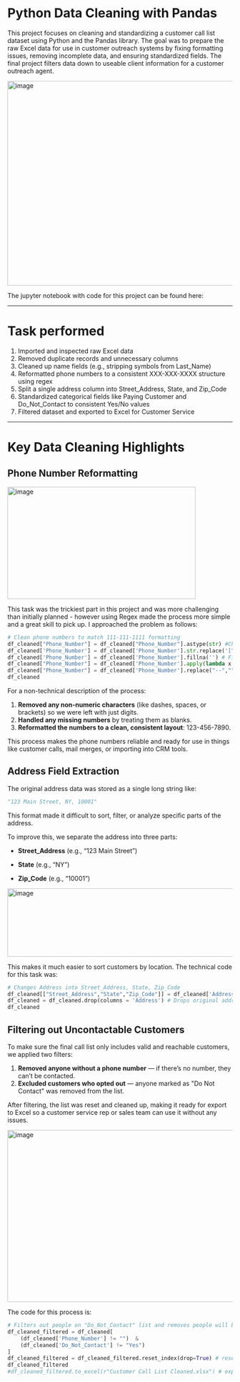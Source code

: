 # Python Data Cleaning with Pandas
This project focuses on cleaning and standardizing a customer call list dataset using Python and the Pandas library. The goal was to prepare the raw Excel data for use in customer outreach systems by fixing formatting issues, removing incomplete data, and ensuring standardized fields. The final project filters data down to useable client information for a customer outreach agent. 

<img width="1301" height="458" alt="image" src="https://github.com/user-attachments/assets/64465cc6-568d-4bf7-98b0-8efad5ad366f" />

The jupyter notebook with code for this project can be found here: 

---
# Task performed
1) Imported and inspected raw Excel data
2) Removed duplicate records and unnecessary columns
3) Cleaned up name fields (e.g., stripping symbols from Last_Name)
4) Reformatted phone numbers to a consistent XXX-XXX-XXXX structure using regex
5) Split a single address column into Street_Address, State, and Zip_Code
6) Standardized categorical fields like Paying Customer and Do_Not_Contact to consistent Yes/No values
7) Filtered dataset and exported to Excel for Customer Service 
--- 
# Key Data Cleaning Highlights
## Phone Number Reformatting
<img width="421" height="251" alt="image" src="https://github.com/user-attachments/assets/df4e6ead-d323-44b1-b285-81c64b377cbb" />

This task was the trickiest part in this project and was more challenging than initially planned - however using Regex made the process more simple and a great skill to pick up. I approached the problem as follows:

```python
# Clean phone numbers to match 111-111-1111 formatting
df_cleaned["Phone_Number"] = df_cleaned["Phone_Number"].astype(str) #Changes data type to "string" to avoid errors with regex
df_cleaned['Phone_Number'] = df_cleaned['Phone_Number'].str.replace('[^0-9]','', regex=True) #Regex regular expression to strip all values that are not numbers
df_cleaned['Phone_Number'] = df_cleaned['Phone_Number'].fillna('') # Fills Null values as blanks
df_cleaned["Phone_Number"] = df_cleaned['Phone_Number'].apply(lambda x: x[0:3] + '-' + x[3:6] + '-' + x[6:10]) #.apply(lambda) method to format numbers with - seperating numbers
df_cleaned["Phone_Number"] = df_cleaned['Phone_Number'].replace("--","") # Replaces -- that show in our blank values that appear after the .apply(lambda) method
df_cleaned
```
For a non-technical description of the process: 
1) **Removed any non-numeric characters** (like dashes, spaces, or brackets) so we were left with just digits.
2) **Handled any missing numbers** by treating them as blanks.
3) **Reformatted the numbers to a clean, consistent layout**: 123-456-7890.

This process makes the phone numbers reliable and ready for use in things like customer calls, mail merges, or importing into CRM tools.

## Address Field Extraction
The original address data was stored as a single long string like:
```python
"123 Main Street, NY, 10001"
```
This format made it difficult to sort, filter, or analyze specific parts of the address.

To improve this, we separate the address into three parts:

- **Street_Address** (e.g., “123 Main Street”)

- **State** (e.g., “NY”)

- **Zip_Code** (e.g., “10001”)

<img width="724" height="153" alt="image" src="https://github.com/user-attachments/assets/39dadd9e-a17b-4028-b718-1f236f5a8587" />

This makes it much easier to sort customers by location. The technical code for this task was: 
```python
# Changes Address into Street_Address, State, Zip_Code
df_cleaned[["Street_Address","State","Zip_Code"]] = df_cleaned['Address'].str.split(',', n=2, expand=True) # Splits address into Street_Address, State and Zip_Code
df_cleaned = df_cleaned.drop(columns = 'Address') # Drops original address
df_cleaned
```
## Filtering out Uncontactable Customers
To make sure the final call list only includes valid and reachable customers, we applied two filters:

1) **Removed anyone without a phone number** — if there’s no number, they can’t be contacted.
2) **Excluded customers who opted out** — anyone marked as "Do Not Contact" was removed from the list.
   
After filtering, the list was reset and cleaned up, making it ready for export to Excel so a customer service rep or sales team can use it without any issues.

<img width="1001" height="385" alt="image" src="https://github.com/user-attachments/assets/8e01d998-fefc-4564-b661-a41420d09856" />

The code for this process is: 
```python
# Filters out people on "Do_Not_Contact" list and removes people will blank phone numbers
df_cleaned_filtered = df_cleaned[
    (df_cleaned['Phone_Number'] != "")  &
    (df_cleaned['Do_Not_Contact'] != "Yes")
]
df_cleaned_filtered = df_cleaned_filtered.reset_index(drop=True) # resets index for the filtered dataframe
df_cleaned_filtered
#df_cleaned_filtered.to_excel(r"Customer Call List Cleaned.xlsx") # exports to a excel file for representative
```

